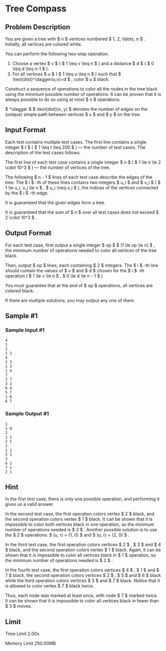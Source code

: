 # Tree Compass

## Problem Description

You are given a tree with $ n $ vertices numbered $ 1, 2, \ldots, n $ . Initially, all vertices are colored white.

You can perform the following two-step operation:

1. Choose a vertex $ v $ ( $ 1 \leq v \leq n $ ) and a distance $ d $ ( $ 0 \leq d \leq n-1 $ ).
2. For all vertices $ u $ ( $ 1 \leq u \leq n $ ) such that $ \text{dist}^\dagger(u,v)=d $ , color $ u $ black.

Construct a sequence of operations to color all the nodes in the tree black using the minimum possible number of operations. It can be proven that it is always possible to do so using at most $ n $ operations.

 $ ^\dagger $ $ \text{dist}(x, y) $ denotes the number of edges on the (unique) simple path between vertices $ x $ and $ y $ on the tree.

## Input Format

Each test contains multiple test cases. The first line contains a single integer $ t $ ( $ 1 \leq t \leq 200 $ ) — the number of test cases. The description of the test cases follows.

The first line of each test case contains a single integer $ n $ ( $ 1 \le n \le 2 \cdot 10^3 $ ) — the number of vertices of the tree.

The following $ n - 1 $ lines of each test case describe the edges of the tree. The $ i $ -th of these lines contains two integers $ u_i $ and $ v_i $ ( $ 1 \le u_i, v_i \le n $ , $ u_i \neq v_i $ ), the indices of the vertices connected by the $ i $ -th edge.

It is guaranteed that the given edges form a tree.

It is guaranteed that the sum of $ n $ over all test cases does not exceed $ 2 \cdot 10^3 $ .

## Output Format

For each test case, first output a single integer $ op $ $ (1 \le op \le n) $ , the minimum number of operations needed to color all vertices of the tree black.

Then, output $ op $ lines, each containing $ 2 $ integers. The $ i $ -th line should contain the values of $ v $ and $ d $ chosen for the $ i $ -th operation ( $ 1 \le v \le n $ , $ 0 \le d \le n - 1 $ )

You must guarantee that at the end of $ op $ operations, all vertices are colored black.

If there are multiple solutions, you may output any one of them.

## Sample #1

### Sample Input #1

```
4
1
2
1 2
4
1 2
1 3
1 4
7
2 7
3 2
6 4
5 7
1 6
6 7
```

### Sample Output #1

```
1
1 0
2
1 1
2 1
2
1 1
2 1
3
6 1
7 1
2 1
```

## Hint

In the first test case, there is only one possible operation, and performing it gives us a valid answer.

In the second test case, the first operation colors vertex $ 2 $ black, and the second operation colors vertex $ 1 $ black. It can be shown that it is impossible to color both vertices black in one operation, so the minimum number of operations needed is $ 2 $ . Another possible solution is to use the $ 2 $ operations: $ (u, r) = (1, 0) $ and $ (u, r) = (2, 0) $ .

In the third test case, the first operation colors vertices $ 2 $ , $ 3 $ and $ 4 $ black, and the second operation colors vertex $ 1 $ black. Again, it can be shown that it is impossible to color all vertices black in $ 1 $ operation, so the minimum number of operations needed is $ 2 $ .

In the fourth test case, the first operation colors vertices $ 4 $ , $ 1 $ and $ 7 $ black, the second operation colors vertices $ 2 $ , $ 5 $ and $ 6 $ black while the third operation colors vertices $ 3 $ and $ 7 $ black. Notice that it is allowed to color vertex $ 7 $ black twice.

Thus, each node was marked at least once, with node $ 7 $ marked twice. It can be shown that it is impossible to color all vertices black in fewer than $ 3 $ moves.

## Limit



Time Limit
2.00s

Memory Limit
250.00MB